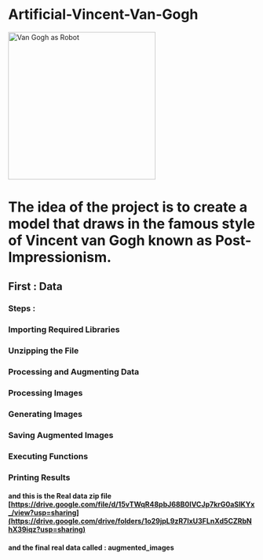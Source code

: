 # Artificial-Vincent-Van-Gogh
<img src="https://github.com/user-attachments/assets/49ba098f-2cb2-445e-bc59-8ac68234f7c6" alt="Van Gogh as Robot" width="300"/>

# The idea of the project is to create a model that draws in the famous style of Vincent van Gogh known as Post-Impressionism.
## First : Data 
### Steps :
### Importing Required Libraries
### Unzipping the File
### Processing and Augmenting Data
### Processing Images
### Generating Images
### Saving Augmented Images
### Executing Functions
### Printing Results
#### and this is the Real data zip file [https://drive.google.com/file/d/15vTWqR48pbJ68B0IVCJp7krG0aSIKYx_/view?usp=sharing](https://drive.google.com/drive/folders/1o29jpL9zR7lxU3FLnXd5CZRbNhX39iqz?usp=sharing)
#### and the final real data called : augmented_images

